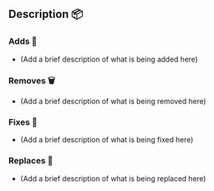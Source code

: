 ## Description 📦

<!-- Add some description here on what this PR is about -->

### Adds 🚀

- (Add a brief description of what is being added here)

### Removes 🗑️

- (Add a brief description of what is being removed here)

### Fixes 🔧

- (Add a brief description of what is being fixed here)

### Replaces 🔄

- (Add a brief description of what is being replaced here)
